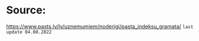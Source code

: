 # Source:
https://www.pasts.lv/lv/uznemumiem/noderigi/pasta_indeksu_gramata/
`last update 04.08.2022`
